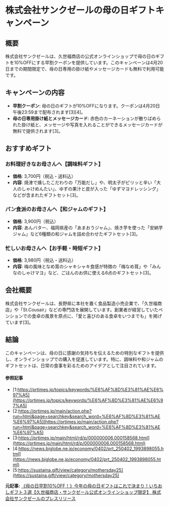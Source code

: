 # 株式会社サンクゼールの母の日ギフトキャンペーン

## 概要

株式会社サンクゼールは、久世福商店の公式オンラインショップで母の日のギフトを10%OFFにする早割クーポンを提供しています。このキャンペーンは4月20日までの期間限定で、母の日専用の掛け紙やメッセージカードも無料で利用可能です。

## キャンペーンの内容

- **早割クーポン**: 母の日のギフトが10%OFFになります。クーポンは4月20日午後23:59まで配布されます[3][4]。
- **母の日専用掛け紙とメッセージカード**: 赤色のカーネーションが散りばめられた掛け紙と、メッセージや写真を入れることができるメッセージカードが無料で提供されます[3]。

## おすすめギフト

### お料理好きなお母さんへ【調味料ギフト】

- **価格**: 3,700円（税込・送料込）
- **内容**: 焼津で燻したこだわりの「万能だし」や、明太子がピリッと辛い「大人のしゃけめんたい」、ゆずの果汁と皮が入った「ゆずマヨドレッシング」などが含まれたギフトセット[3]。

### パン食派のお母さんへ【和ジャムのギフト】

- **価格**: 3,900円（税込）
- **内容**: あんバター、福岡県産の「あまおうジャム」、焼き芋を使った「安納芋ジャム」など6種類の和ジャムを詰め合わせたギフトセット[3]。

### 忙しいお母さんへ【お手軽・時短ギフト】

- **価格**: 3,980円（税込・送料込）
- **内容**: 梅の風味となめ茸のシャキシャキ食感が特徴の「梅なめ茸」や「みんなのしゃけマヨ」など、ごはんのお供に使える6点のギフトセット[3]。

## 会社概要

株式会社サンクゼールは、長野県に本社を置く食品製造小売企業で、「久世福商店」や「St.Cousair」などの専門店を展開しています。創業者が経営していたペンションでの食卓の風景を原点に、「愛と喜びのある食卓をいつまでも」を掲げています[3]。

## 結論

このキャンペーンは、母の日に感謝の気持ちを伝えるための特別なギフトを提供し、オンラインショップでの購入を促進しています。特に、調味料や和ジャムのギフトセットは、日常の食事を彩るためのアイデアとして注目されています。

#### 参照記事
- [1:https://prtimes.jp/topics/keywords/%E6%AF%8D%E3%81%AE%E6%97%A5](https://prtimes.jp/topics/keywords/%E6%AF%8D%E3%81%AE%E6%97%A5)
- [2:https://prtimes.jp/main/action.php?run=html&page=searchkey&search_word=%E6%AF%8D%E3%81%AE%E6%97%A5](https://prtimes.jp/main/action.php?run=html&page=searchkey&search_word=%E6%AF%8D%E3%81%AE%E6%97%A5)
- [3:https://prtimes.jp/main/html/rd/p/000000006.000158568.html](https://prtimes.jp/main/html/rd/p/000000006.000158568.html)
- [4:https://news.biglobe.ne.jp/economy/0402/prt_250402_1993898055.html](https://news.biglobe.ne.jp/economy/0402/prt_250402_1993898055.html)
- [5:https://sustaina.gift/view/category/mothersday25](https://sustaina.gift/view/category/mothersday25)


**元記事:** [《母の日早割10%OFF！》今年の母の日ギフトはこれで決まり！いちおしギフト３選【久世福商店・サンクゼール公式オンラインショップ限定】 株式会社サンクゼールのプレスリリース](https://prtimes.jp/main/html/rd/p/000000006.000158568.html)